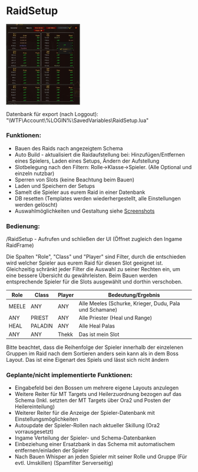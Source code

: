 # RaidSetup
[<img src="./Screenshots/UI.jpg" alt="Screenshots" width="200">](./Screenshots/UI.jpg)

Datenbank für export (nach Loggout): "\WTF\Account\\%LOGIN%\SavedVariables\RaidSetup.lua"

### Funktionen:

- Bauen des Raids nach angezeigtem Schema
- Auto Build - aktualisiert die Raidaufstellung bei: Hinzufügen/Entfernen eines Spielers, Laden eines Setups, Ändern der Aufstellung
- Slotbelegung nach den Filtern: Rolle->Klasse->Spieler. (Alle Optional und einzeln nutzbar)
- Sperren von Slots (keine Beachtung beim Bauen)
- Laden und Speichern der Setups
- Samelt die Spieler aus eurem Raid in einer Datenbank
- DB resetten (Templates werden wiederhergestellt, alle Einstellungen werden gelöscht)
- Auswahlmöglichkeiten und Gestaltung siehe [Screenshots](./Screenshots)


### Bedienung:

/RaidSetup - Aufrufen und schließen der UI (Öffnet zugleich den Ingame RaidFrame)

Die Spalten "Role", "Class" und "Player" sind Filter, durch die entschieden wird welcher Spieler aus eurem Raid für diesen Slot geeignet ist.
Gleichzeitig schränkt jeder Filter die Auswahl zu seiner Rechten ein, um eine bessere Übersicht du gewährleisten.
Beim Bauen werden entsprechende Spieler für die Slots ausgewählt und dorthin verschoben.

| Role | Class | Player | Bedeutung/Ergebnis |
|------|-------|--------|--------------------|
| MEELE | ANY | ANY | Alle Meeles (Schurke, Krieger, Dudu, Pala und Schamane) |
| ANY | PRIEST | ANY | Alle Priester (Heal und Range) |
| HEAL | PALADIN | ANY | Alle Heal Palas |
| ANY | ANY | Thekk | Das ist mein Slot |

Bitte beachtet, dass die Reihenfolge der Spieler innerhalb der einzelenen Gruppen im Raid nach dem Sortieren anders sein kann als in dem Boss Layout.
Das ist eine Eigenart des Spiels und lässt sich nicht ändern


### Geplante/nicht implementierte Funktionen:

- Eingabefeld bei den Bossen um mehrere eigene Layouts anzulegen
- Weitere Reiter für MT Targets und Heilerzuordnung bezogen auf das Schema (Inkl. setzten der MT Targets über Ora2 und Posten der Heilereinteilung)
- Weiterer Reiter für die Anzeige der Spieler-Datenbank mit Einstellungsmöglichkeiten
- Autoupdate der Spieler-Rollen nach aktueller Skillung (Ora2 vorrausgesetzt)
- Ingame Verteilung der Spieler- und Schema-Datenbanken
- Einbeziehung einer Ersatzbank in das Schema mit automatischem entfernen/einladen der Spieler
- Nach Bauen Whisper an jeden Spieler mit seiner Rolle und Gruppe (Für evtl. Umskillen) (Spamfilter Serverseitig)
